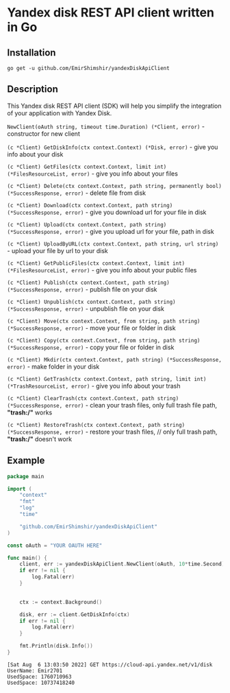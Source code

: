 # Yandex disk REST API client written in Go

## Installation

```
go get -u github.com/EmirShimshir/yandexDiskApiClient
```

## Description
This Yandex disk REST API client (SDK) will help you simplify the integration of your application with Yandex Disk.

```NewClient(oAuth string, timeout time.Duration) (*Client, error)``` - constructor for new client

```(c *Client) GetDiskInfo(ctx context.Context) (*Disk, error)``` - give you info about your disk

```(c *Client) GetFiles(ctx context.Context, limit int) (*FilesResourceList, error)``` - give you info about your files

```(c *Client) Delete(ctx context.Context, path string, permanently bool) (*SuccessResponse, error)``` - delete file from disk

```(c *Client) Download(ctx context.Context, path string) (*SuccessResponse, error)``` - give you download url for your file in disk

```(c *Client) Upload(ctx context.Context, path string) (*SuccessResponse, error)``` - give you upload url for your file, path in disk

```(c *Client) UploadByURL(ctx context.Context, path string, url string)``` - upload your file by url to your disk

```(c *Client) GetPublicFiles(ctx context.Context, limit int) (*FilesResourceList, error)``` - give you info about your public files

```(c *Client) Publish(ctx context.Context, path string) (*SuccessResponse, error)``` - publish file on your disk

```(c *Client) Unpublish(ctx context.Context, path string) (*SuccessResponse, error)``` - unpublish file on your disk

```(c *Client) Move(ctx context.Context, from string, path string) (*SuccessResponse, error)``` - move your file or folder in disk

```(c *Client) Copy(ctx context.Context, from string, path string) (*SuccessResponse, error)``` - copy your file or folder in disk

```(c *Client) Mkdir(ctx context.Context, path string) (*SuccessResponse, error)``` - make folder in your disk

```(c *Client) GetTrash(ctx context.Context, path string, limit int) (*TrashResourceList, error)``` - give you info about your trash

```(c *Client) ClearTrash(ctx context.Context, path string) (*SuccessResponse, error)``` - clean your trash files, only full trash file path, __"trash:/"__ works

```(c *Client) RestoreTrash(ctx context.Context, path string) (*SuccessResponse, error)``` - restore your trash files, // only full trash path, __"trash:/"__ doesn't work
## Example

```go
package main

import (
	"context"
	"fmt"
	"log"
	"time"

	"github.com/EmirShimshir/yandexDiskApiClient"
)

const oAuth = "YOUR OAUTH HERE"

func main() {
	client, err := yandexDiskApiClient.NewClient(oAuth, 10*time.Second)
	if err != nil {
		log.Fatal(err)
	}
	

	ctx := context.Background()

	disk, err := client.GetDiskInfo(ctx)
	if err != nil {
		log.Fatal(err)
	}

	fmt.Println(disk.Info())
}

```

```
[Sat Aug  6 13:03:50 2022] GET https://cloud-api.yandex.net/v1/disk
UserName: Emir2701
UsedSpace: 1760710963
UsedSpace: 10737418240

```
